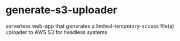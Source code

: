 # generate-s3-uploader
serverless web-app that generates a limited-temporary-access file(s) uploader to AWS S3 for headless systems
